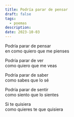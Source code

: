 ```yaml
---
title: Podría parar de pensar
draft: false
tags:
  - poemas
description: 
date: 2023-10-03
---
```

Podría parar de pensar  
en como quiero que me pienses

Podría parar de ver  
como quiero que me veas

Podría parar de saber  
como sabes que lo sé

Podría parar de sentir  
como siento que lo sientes

Si te quisiera  
como quieres te que quisiera